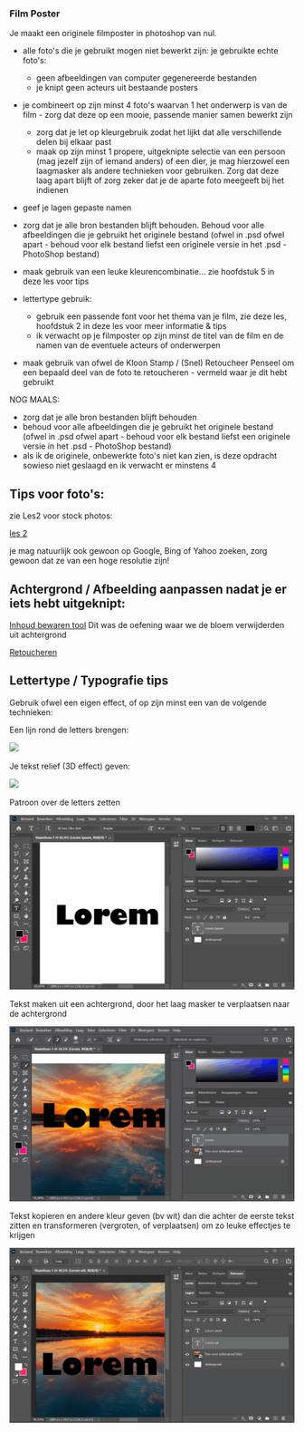 ### Film Poster

Je maakt een originele filmposter in photoshop van nul. 

- alle foto's die je gebruikt mogen niet bewerkt zijn: je gebruikte echte foto's:
  - geen afbeeldingen van computer gegenereerde bestanden
  - je knipt geen acteurs uit bestaande posters
- je combineert op zijn minst 4 foto's waarvan 1 het onderwerp is van de film - zorg dat deze op een mooie, passende manier samen bewerkt zijn
  - zorg dat je let op kleurgebruik zodat het lijkt dat alle verschillende delen bij elkaar past
  - maak op zijn minst 1 propere, uitgeknipte selectie van een persoon (mag jezelf zijn of iemand anders) of een dier, je mag hierzowel een laagmasker als andere technieken voor gebruiken. Zorg dat deze laag apart blijft of zorg zeker dat je de aparte foto meegeeft bij het indienen
- geef je lagen gepaste namen
- zorg dat je alle bron bestanden blijft behouden. Behoud voor alle afbeeldingen die je gebruikt het originele bestand (ofwel in .psd ofwel apart - behoud voor elk bestand liefst een originele versie in het .psd - PhotoShop bestand)
- maak gebruik van een leuke kleurencombinatie... zie hoofdstuk 5 in deze les voor tips
- lettertype gebruik:
  - gebruik een passende font voor het thema van je film, zie deze les, hoofdstuk 2 in deze les voor meer informatie & tips
  - ik verwacht op je filmposter op zijn minst de titel van de film en de namen van de eventuele acteurs of onderwerpen

- maak gebruik van ofwel de Kloon Stamp / (Snel) Retoucheer Penseel om een bepaald deel van de foto te retoucheren - vermeld waar je dit hebt gebruikt

NOG MAALS:
- zorg dat je alle bron bestanden blijft behouden
- behoud voor alle afbeeldingen die je gebruikt het originele bestand (ofwel in .psd ofwel apart - behoud voor elk bestand liefst een originele versie in het .psd - PhotoShop bestand)
- als ik de originele, onbewerkte foto's niet kan zien, is deze opdracht sowieso niet geslaagd en ik verwacht er minstens 4


## Tips voor foto's: 
zie Les2 voor stock photos:

[les 2](https://github.com/Goldflow/photoshop-courses/tree/master/les2)

je mag natuurlijk ook gewoon op Google, Bing of Yahoo zoeken, zorg gewoon dat ze van een hoge resolutie zijn!

## Achtergrond / Afbeelding aanpassen nadat je er iets hebt uitgeknipt:

[Inhoud bewaren tool](https://github.com/Goldflow/photoshop-courses/blob/master/les3/readme.md#3-inhoud-bewaren-tool---content-aware) 
Dit was de oefening waar we de bloem verwijderden uit achtergrond

[Retoucheren](https://github.com/Goldflow/photoshop-courses/blob/master/les3/readme.md#32-snel-retoucheer-penseel-spot-healing-brush-tool)



## Lettertype / Typografie tips

Gebruik ofwel een eigen effect, of op zijn minst een van de volgende technieken:

Een lijn rond de letters brengen:

![](lijnletter.gif)

Je tekst relief (3D effect) geven:

![](reliefletter.gif)

Patroon over de letters zetten

![](patroonletter.gif)

Tekst maken uit een achtergrond, door het laag masker te verplaatsen naar de achtergrond

![](achtergrondletter.gif)


Tekst kopieren en andere kleur geven (bv wit)
dan die achter de eerste tekst zitten en transformeren (vergroten, of verplaatsen) om zo leuke effectjes te krijgen

![](dubbelletter.gif)
